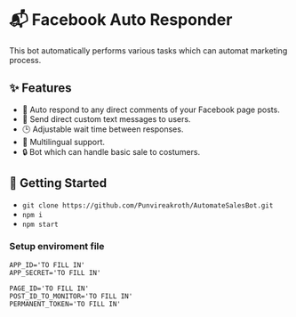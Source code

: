 # 📬 Facebook Auto Responder
This bot automatically performs various tasks which can automat marketing process.

## ✨ Features

- 🚀 Auto respond to any direct comments of your Facebook page posts.
- 📩 Send direct custom text messages to users.
- 🕒 Adjustable wait time between responses.
- 📁 Multilingual support.
- 🔒 Bot which can handle basic sale to costumers.


## 🚀 Getting Started
- `git clone https://github.com/Punvireakroth/AutomateSalesBot.git`
- `npm i`
- `npm start`

### Setup enviroment file

```
APP_ID='TO FILL IN'
APP_SECRET='TO FILL IN'

PAGE_ID='TO FILL IN'
POST_ID_TO_MONITOR='TO FILL IN'
PERMANENT_TOKEN='TO FILL IN'
```